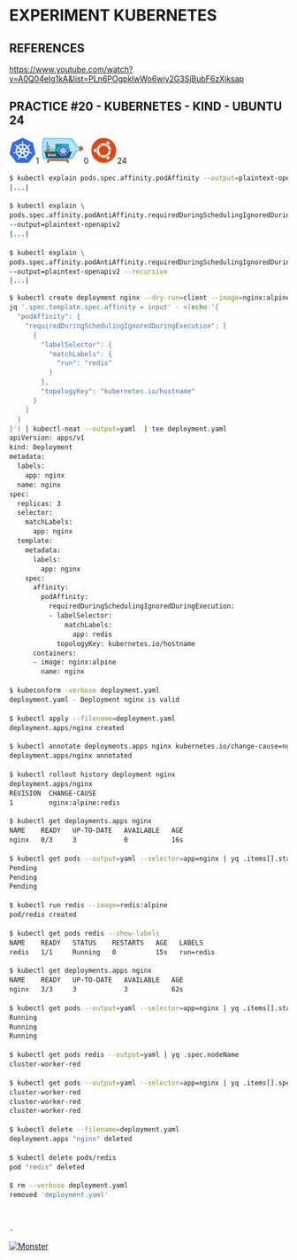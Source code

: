 # EXPERIMENT KUBERNETES

## REFERENCES

https://www.youtube.com/watch?v=A0Q04eIg1kA&list=PLn6POgpklwWo6wiy2G3SjBubF6zXjksap

## PRACTICE #20 - KUBERNETES - KIND - UBUNTU 24

[![Kubernetes](img/kubernetes.webp "Kubernetes")](https://kubernetes.io)1
[![Kind](img/kind.webp "Kind")](https://kind.sigs.k8s.io)0
[![Ubuntu](img/ubuntu.webp "Ubuntu")](https://ubuntu.com)24

```bash
$ kubectl explain pods.spec.affinity.podAffinity --output=plaintext-openapiv2
|...|

$ kubectl explain \
pods.spec.affinity.podAntiAffinity.requiredDuringSchedulingIgnoredDuringExecution \
--output=plaintext-openapiv2
|...|

$ kubectl explain \
pods.spec.affinity.podAntiAffinity.requiredDuringSchedulingIgnoredDuringExecution \
--output=plaintext-openapiv2 --recursive
|...|
```

```bash
$ kubectl create deployment nginx --dry-run=client --image=nginx:alpine --output=json --replicas=3 |
jq '.spec.template.spec.affinity = input' - <(echo '{
  "podAffinity": {
    "requiredDuringSchedulingIgnoredDuringExecution": [
      {
        "labelSelector": {
          "matchLabels": {
            "run": "redis"
          }
        },
        "topologyKey": "kubernetes.io/hostname"
      }
    ]
  }
}') | kubectl-neat --output=yaml  | tee deployment.yaml
apiVersion: apps/v1
kind: Deployment
metadata:
  labels:
    app: nginx
  name: nginx
spec:
  replicas: 3
  selector:
    matchLabels:
      app: nginx
  template:
    metadata:
      labels:
        app: nginx
    spec:
      affinity:
        podAffinity:
          requiredDuringSchedulingIgnoredDuringExecution:
          - labelSelector:
              matchLabels:
                app: redis
            topologyKey: kubernetes.io/hostname
      containers:
      - image: nginx:alpine
        name: nginx

$ kubeconform -verbose deployment.yaml
deployment.yaml - Deployment nginx is valid

$ kubectl apply --filename=deployment.yaml
deployment.apps/nginx created

$ kubectl annotate deployments.apps nginx kubernetes.io/change-cause=nginx:alpine:redis
deployment.apps/nginx annotated

$ kubectl rollout history deployment nginx
deployment.apps/nginx
REVISION  CHANGE-CAUSE
1         nginx:alpine:redis

$ kubectl get deployments.apps nginx
NAME    READY   UP-TO-DATE   AVAILABLE   AGE
nginx   0/3     3            0           16s

$ kubectl get pods --output=yaml --selector=app=nginx | yq .items[].status.phase
Pending
Pending
Pending

$ kubectl run redis --image=redis:alpine
pod/redis created

$ kubectl get pods redis --show-labels
NAME    READY   STATUS    RESTARTS   AGE   LABELS
redis   1/1     Running   0          15s   run=redis

$ kubectl get deployments.apps nginx
NAME    READY   UP-TO-DATE   AVAILABLE   AGE
nginx   3/3     3            3           62s

$ kubectl get pods --output=yaml --selector=app=nginx | yq .items[].status.phase
Running
Running
Running

$ kubectl get pods redis --output=yaml | yq .spec.nodeName
cluster-worker-red

$ kubectl get pods --output=yaml --selector=app=nginx | yq .items[].spec.nodeName
cluster-worker-red
cluster-worker-red
cluster-worker-red

$ kubectl delete --filename=deployment.yaml
deployment.apps "nginx" deleted

$ kubectl delete pods/redis
pod "redis" deleted

$ rm --verbose deployment.yaml
removed 'deployment.yaml'
```

&nbsp;

`-`

[![Monster](https://avatars.githubusercontent.com/u/47848582?s=96&v=4 "Boo!")](../README.md)
